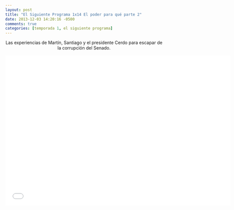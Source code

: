 ```yaml
---
layout: post
title: "El Siguiente Programa 1x14 El poder para qué parte 2"
date: 2013-12-03 14:20:16 -0500
comments: true
categories: [temporada 1, el siguiente programa]
---
```

<div align="center">
Las experiencias de Martín, Santiago y el presidente Cerdo para escapar de la corrupción del Senado.
<br></br>
<iframe width="720" height="480" src="//www.youtube.com/embed/cwxy5YUCPpY" frameborder="0" allowfullscreen></iframe>
</div>

